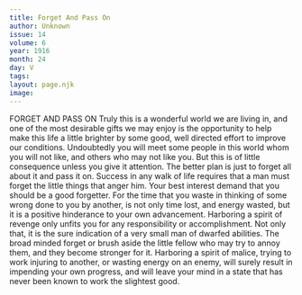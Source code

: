 ```yaml
---
title: Forget And Pass On
author: Unknown
issue: 14
volume: 6
year: 1916
month: 24
day: V
tags:
layout: page.njk
image:
---
```

FORGET AND PASS ON      Truly this is a wonderful world we are living in, and one of the most desirable gifts we may enjoy is the opportunity to help make this life a little brighter by some good, well directed effort to improve our conditions.      Undoubtedly you will meet some people in this world whom you will not like, and others who may not like you. But this is of little consequence unless you give it attention. The better plan is just to forget all about it and pass it on.      Success in any walk of life requires that a man must forget the little things that anger him. Your best interest demand that you should be a good forgetter. For the time that you waste in thinking of some wrong done to you by another, is not only time lost, and energy wasted, but it is a positive hinderance to your own advancement. Harboring a spirit of revenge only unfits you for any responsibility or accomplishment.       Not only that, it is the sure indication of a very small man of dwarfed abilities. The broad minded forget or brush aside the little fellow who may try to annoy them, and they become stronger for it.       Harboring a spirit of malice, trying to work injuring to another, or wasting energy on an enemy, will surely result in impending your own progress, and will leave your mind in a state that has never been known to work the slightest good.    




